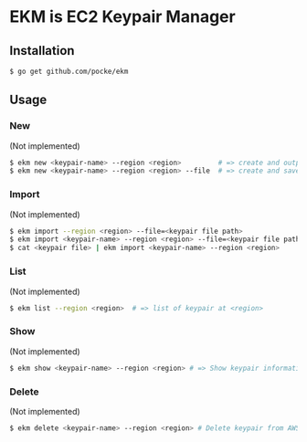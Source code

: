 EKM is EC2 Keypair Manager
===========================

Installation
--------------

```sh
$ go get github.com/pocke/ekm
```

Usage
-----------

### New

(Not implemented)

```sh
$ ekm new <keypair-name> --region <region>         # => create and output pem to STDOUT
$ ekm new <keypair-name> --region <region> --file  # => create and save pem as <Keypair-name>.pem 
```

### Import

(Not implemented)

```sh
$ ekm import --region <region> --file=<keypair file path>
$ ekm import <keypair-name> --region <region> --file=<keypair file path>
$ cat <keypair file> | ekm import <keypair-name> --region <region>
```

### List

(Not implemented)

```sh
$ ekm list --region <region>  # => list of keypair at <region>
```

### Show

(Not implemented)

```sh
$ ekm show <keypair-name> --region <region> # => Show keypair information
```

### Delete

(Not implemented)

```sh
$ ekm delete <keypair-name> --region <region> # Delete keypair from AWS.
```
